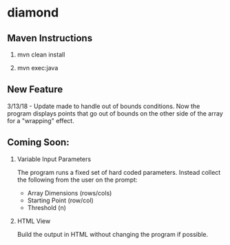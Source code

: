 # diamond

## Maven Instructions

1. mvn clean install

2. mvn exec:java

## New Feature

3/13/18 - Update made to handle out of bounds conditions. 
Now the program displays points that go out of bounds on the other side of the array for a "wrapping" effect.

## Coming Soon:

1. Variable Input Parameters

	The program runs a fixed set of hard coded parameters.
	Instead collect the following from the user on the prompt:
	* Array Dimensions (rows/cols)
	* Starting Point (row/col)
	* Threshold (n)

2. HTML View

	Build the output in HTML without changing the program if possible.